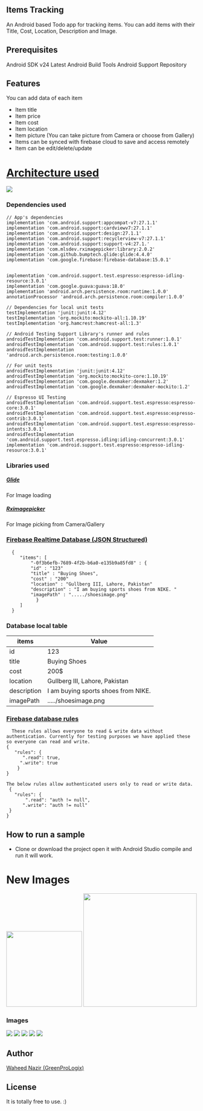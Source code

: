 ## Items Tracking

An Android based Todo app for tracking items. You can add items with their Title, Cost, Location, Description and Image.

## Prerequisites
Android SDK v24
Latest Android Build Tools
Android Support Repository

## Features

You can add data of each item
- Item title
- Item price
- Item cost
- Item location
- Item picture (You can take picture from Camera or choose from Gallery)
- Items can be synced with firebase cloud to save and access remotely
- Item can be edit/delete/update

# [Architecture used](https://github.com/googlesamples/android-architecture "Architecture used")

![](https://i.imgur.com/5fg5z5r.png)


### Dependencies used

    // App's dependencies
    implementation 'com.android.support:appcompat-v7:27.1.1'
    implementation 'com.android.support:cardviewv7:27.1.1'
    implementation 'com.android.support:design:27.1.1'
    implementation 'com.android.support:recyclerview-v7:27.1.1'
    implementation 'com.android.support:support-v4:27.1.'
    implementation 'com.mlsdev.rximagepicker:library:2.0.2'
    implementation 'com.github.bumptech.glide:glide:4.4.0'
    implementation 'com.google.firebase:firebase-database:15.0.1'


    implementation 'com.android.support.test.espresso:espresso-idling-resource:3.0.1'
    implementation 'com.google.guava:guava:18.0'
    implementation 'android.arch.persistence.room:runtime:1.0.0'
    annotationProcessor 'android.arch.persistence.room:compiler:1.0.0'

    // Dependencies for local unit tests
    testImplementation 'junit:junit:4.12'
    testImplementation 'org.mockito:mockito-all:1.10.19'
    testImplementation 'org.hamcrest:hamcrest-all:1.3'

    // Android Testing Support Library's runner and rules
    androidTestImplementation 'com.android.support.test:runner:1.0.1'
    androidTestImplementation 'com.android.support.test:rules:1.0.1'
    androidTestImplementation 'android.arch.persistence.room:testing:1.0.0'

    // For unit tests
    androidTestImplementation 'junit:junit:4.12'
    androidTestImplementation 'org.mockito:mockito-core:1.10.19'
    androidTestImplementation 'com.google.dexmaker:dexmaker:1.2'
    androidTestImplementation 'com.google.dexmaker:dexmaker-mockito:1.2'

    // Espresso UI Testing
    androidTestImplementation 'com.android.support.test.espresso:espresso-core:3.0.1'
    androidTestImplementation 'com.android.support.test.espresso:espresso-contrib:3.0.1'
    androidTestImplementation 'com.android.support.test.espresso:espresso-intents:3.0.1'
    androidTestImplementation 'com.android.support.test.espresso.idling:idling-concurrent:3.0.1'
    implementation 'com.android.support.test.espresso:espresso-idling-resource:3.0.1'


### Libraries used
##### [Glide](https://github.com/bumptech/glide "Glide")
For Image loading
##### [Rximagepicker](https://github.com/MLSDev/RxImagePicker "Rximagepicker")
For Image picking from Camera/Gallery


### [Firebase Realtime Database (JSON Structured)](https://firebase.google.com/docs/database/security/ "Firebase Realtime Database (JSON Structured)")

      {
         "items": [
             "-0f3b6efb-7689-4f2b-b6a0-e135b9a85fd8" : {
			 "id" : "123"
             "title" : "Buying Shoes",
             "cost" : "200"
			 "location" : "Gullberg III, Lahore, Pakistan"
			 "description" : "I am buying sports shoes from NIKE. "
			 "imagePath" : "...../shoesimage.png"
               }
		 ]
	  }
	  
### Database local table 
| items       | Value |
| --------- |-----|
| id  | 123 |
| title     |   Buying Shoes |
| cost      |    200$ |
| location      |    Gullberg III, Lahore, Pakistan |
| description      |    I am buying sports shoes from NIKE. |
| imagePath      |    ...../shoesimage.png |

### [Firebase database rules](https://firebase.google.com/docs/database/security/ "Firebase database rules")

      These rules allows everyone to read & write data without authentication. Currently for testing purposes we have applied these so everyone can read and write.
    {
       "rules": {
          ".read": true,
         ".write": true
        }
    }
	
	The below rules allow authenticated users only to read or write data.
     {
       "rules": {
           ".read": "auth != null",
          ".write": "auth != null"
     }
    }


## How to run a sample
- Clone or download the project open it with Android Studio compile and run it will work.


# New Images
<img src="./screens/01.png" width="200"/> <img src="./screens/02.png" width="300"/>
<br/>


### Images
![](https://github.com/WaveTechStudio/ItemsTracking/blob/master/screens/01.png)
![](https://github.com/WaveTechStudio/ItemsTracking/blob/master/screens/02.png)
![](https://github.com/WaveTechStudio/ItemsTracking/blob/master/screens/03.png)
![](https://github.com/WaveTechStudio/ItemsTracking/blob/master/screens/04.png)
![](https://github.com/WaveTechStudio/ItemsTracking/blob/master/screens/05.png)

## Author
[Waheed Nazir (GreenProLogix)](https://www.linkedin.com/in/waheed-nazir-36521579/ "Waheed Nazir (GreenProLogix)")

## License
It is totally free to use. :)
